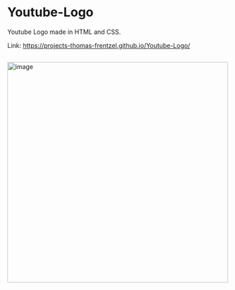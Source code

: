 # Youtube-Logo
Youtube Logo made in HTML and CSS.

Link: https://projects-thomas-frentzel.github.io/Youtube-Logo/
##

<img width="500" alt="image" src="https://user-images.githubusercontent.com/80831811/221391672-435769dc-1bf6-42cd-bf94-a66048c04b9f.png">

